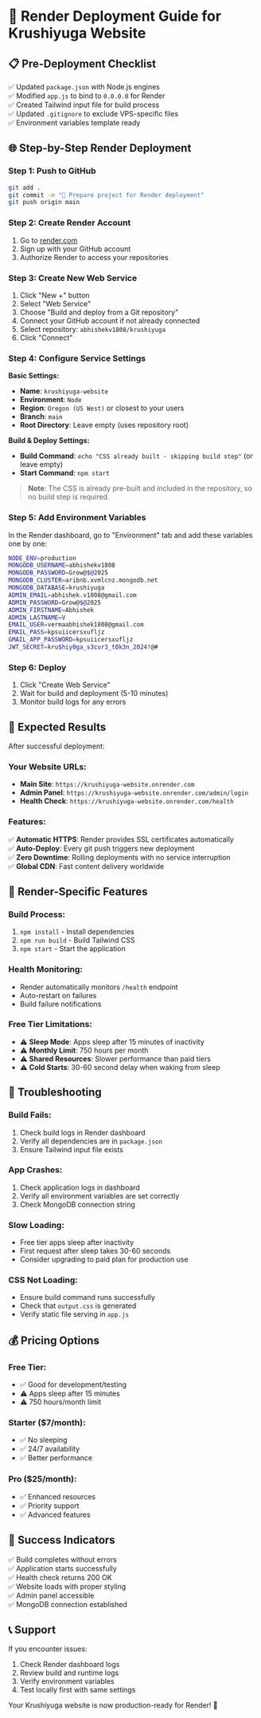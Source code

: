 # 🚀 Render Deployment Guide for Krushiyuga Website

## 📋 Pre-Deployment Checklist

✅ Updated `package.json` with Node.js engines  
✅ Modified `app.js` to bind to `0.0.0.0` for Render  
✅ Created Tailwind input file for build process  
✅ Updated `.gitignore` to exclude VPS-specific files  
✅ Environment variables template ready  

## 🌐 Step-by-Step Render Deployment

### Step 1: Push to GitHub
```bash
git add .
git commit -m "🚀 Prepare project for Render deployment"
git push origin main
```

### Step 2: Create Render Account
1. Go to [render.com](https://render.com)
2. Sign up with your GitHub account
3. Authorize Render to access your repositories

### Step 3: Create New Web Service
1. Click "New +" button
2. Select "Web Service"
3. Choose "Build and deploy from a Git repository"
4. Connect your GitHub account if not already connected
5. Select repository: `abhishekv1808/krushiyuga`
6. Click "Connect"

### Step 4: Configure Service Settings

**Basic Settings:**
- **Name**: `krushiyuga-website`
- **Environment**: `Node`
- **Region**: `Oregon (US West)` or closest to your users
- **Branch**: `main`
- **Root Directory**: Leave empty (uses repository root)

**Build & Deploy Settings:**
- **Build Command**: `echo "CSS already built - skipping build step"` (or leave empty)
- **Start Command**: `npm start`

> **Note**: The CSS is already pre-built and included in the repository, so no build step is required.

### Step 5: Add Environment Variables

In the Render dashboard, go to "Environment" tab and add these variables one by one:

```bash
NODE_ENV=production
MONGODB_USERNAME=abhishekv1808
MONGODB_PASSWORD=Grow@$@2025
MONGODB_CLUSTER=aribnb.xvmlcnz.mongodb.net
MONGODB_DATABASE=krushiyuga
ADMIN_EMAIL=abhishek.v1808@gmail.com
ADMIN_PASSWORD=Grow@$@2025
ADMIN_FIRSTNAME=Abhishek
ADMIN_LASTNAME=V
EMAIL_USER=vermaabhishek1808@gmail.com
EMAIL_PASS=kpsuiicersxufljz
GMAIL_APP_PASSWORD=kpsuiicersxufljz
JWT_SECRET=kru$hiy0ga_s3cur3_t0k3n_2024!@#
```

### Step 6: Deploy
1. Click "Create Web Service"
2. Wait for build and deployment (5-10 minutes)
3. Monitor build logs for any errors

## 🎯 Expected Results

After successful deployment:

### Your Website URLs:
- **Main Site**: `https://krushiyuga-website.onrender.com`
- **Admin Panel**: `https://krushiyuga-website.onrender.com/admin/login`
- **Health Check**: `https://krushiyuga-website.onrender.com/health`

### Features:
✅ **Automatic HTTPS**: Render provides SSL certificates automatically  
✅ **Auto-Deploy**: Every git push triggers new deployment  
✅ **Zero Downtime**: Rolling deployments with no service interruption  
✅ **Global CDN**: Fast content delivery worldwide  

## 🔧 Render-Specific Features

### Build Process:
1. `npm install` - Install dependencies
2. `npm run build` - Build Tailwind CSS
3. `npm start` - Start the application

### Health Monitoring:
- Render automatically monitors `/health` endpoint
- Auto-restart on failures
- Build failure notifications

### Free Tier Limitations:
- ⚠️ **Sleep Mode**: Apps sleep after 15 minutes of inactivity
- ⚠️ **Monthly Limit**: 750 hours per month
- ⚠️ **Shared Resources**: Slower performance than paid tiers
- ⚠️ **Cold Starts**: 30-60 second delay when waking from sleep

## 🚨 Troubleshooting

### Build Fails:
1. Check build logs in Render dashboard
2. Verify all dependencies are in `package.json`
3. Ensure Tailwind input file exists

### App Crashes:
1. Check application logs in dashboard
2. Verify all environment variables are set correctly
3. Check MongoDB connection string

### Slow Loading:
- Free tier apps sleep after inactivity
- First request after sleep takes 30-60 seconds
- Consider upgrading to paid plan for production use

### CSS Not Loading:
- Ensure build command runs successfully
- Check that `output.css` is generated
- Verify static file serving in `app.js`

## 💰 Pricing Options

### Free Tier:
- ✅ Good for development/testing
- ⚠️ Apps sleep after 15 minutes
- ⚠️ 750 hours/month limit

### Starter ($7/month):
- ✅ No sleeping
- ✅ 24/7 availability
- ✅ Better performance

### Pro ($25/month):
- ✅ Enhanced resources
- ✅ Priority support
- ✅ Advanced features

## 🎉 Success Indicators

✅ Build completes without errors  
✅ Application starts successfully  
✅ Health check returns 200 OK  
✅ Website loads with proper styling  
✅ Admin panel accessible  
✅ MongoDB connection established  

## 📞 Support

If you encounter issues:
1. Check Render dashboard logs
2. Review build and runtime logs
3. Verify environment variables
4. Test locally first with same settings

Your Krushiyuga website is now production-ready for Render! 🚀
